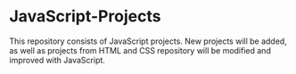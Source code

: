 # JavaScript-Projects

<p>This repository consists of JavaScript projects. New projects will be added, as well as projects from HTML and CSS repository will be modified and improved with JavaScript.</p>
